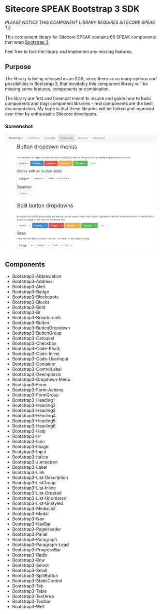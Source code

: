 Sitecore SPEAK Bootstrap 3 SDK
=============================

*PLEASE NOTICE THIS COMPONENT LIBRARY REQUIRES SITECORE SPEAK 1.2.*

This component library for Sitecore SPEAK contains 65 SPEAK components that wrap [Bootstrap 3](http://getbootstrap.com/).

Feel free to fork the library and implement any missing features. 

## Purpose
The library is being released as an SDK, since there as so many options and possibilities in Bootstrap 3, that inevitably this component library will be missing some features, components or combination.

The library are first and foremost meant to inspire and guide how to build components and (big) component libraries - real components are the best documentation. My hope is that these libraries will be forked and improved over time by enthusiastic Sitecore developers.

### Screenshot
![Screenshot](https://raw.githubusercontent.com/JakobChristensen/Sitecore.Speak.Bootstrap3.SDK/master/Markdown/Image1.png "Sitecore SPEAK Bootstrap 3")

## Components

* Bootstrap3-Abbreviation
* Bootstrap3-Address
* Bootstrap3-Alert
* Bootstrap3-Badge
* Bootstrap3-Blockquote
* Bootstrap3-Blocks
* Bootstrap3-Bold
* Bootstrap3-Br
* Bootstrap3-Breadcrumb
* Bootstrap3-Button
* Bootstrap3-ButtonDropdown
* Bootstrap3-ButtonGroup
* Bootstrap3-Carousel
* Bootstrap3-Checkbox
* Bootstrap3-Code-Block
* Bootstrap3-Code-Inline
* Bootstrap3-Code-UserInput
* Bootstrap3-Container
* Bootstrap3-ControlLabel
* Bootstrap3-Deemphasis
* Bootstrap3-Dropdown-Menu
* Bootstrap3-Form
* Bootstrap3-Form-Actions
* Bootstrap3-FormGroup
* Bootstrap3-Heading1
* Bootstrap3-Heading2
* Bootstrap3-Heading3
* Bootstrap3-Heading4
* Bootstrap3-Heading5
* Bootstrap3-Heading6
* Bootstrap3-Help
* Bootstrap3-Hr
* Bootstrap3-Icon
* Bootstrap3-Image
* Bootstrap3-Input
* Bootstrap3-Italics
* Bootstrap3-Jumbotron
* Bootstrap3-Label
* Bootstrap3-Link
* Bootstrap3-List-Description
* Bootstrap3-ListGroup
* Bootstrap3-List-Inline
* Bootstrap3-List-Ordered
* Bootstrap3-List-Unordered
* Bootstrap3-List-Unstyled
* Bootstrap3-MediaList
* Bootstrap3-Modal
* Bootstrap3-Nav
* Bootstrap3-NavBar
* Bootstrap3-PageHeader
* Bootstrap3-Panel
* Bootstrap3-Paragraph
* Bootstrap3-Paragraph-Lead
* Bootstrap3-ProgressBar
* Bootstrap3-Radio
* Bootstrap3-Row
* Bootstrap3-Select
* Bootstrap3-Small
* Bootstrap3-SplitButton
* Bootstrap3-StaticControl
* Bootstrap3-Tab
* Bootstrap3-Table
* Bootstrap3-TextArea
* Bootstrap3-Toolbar
* Bootstrap3-Well

